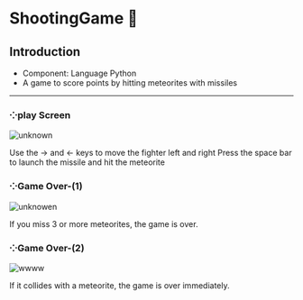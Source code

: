 # ShootingGame 🚀

## Introduction
  * Component: Language Python
  * A game to score points by hitting meteorites with missiles
***
### ⁘play Screen
![unknown](https://user-images.githubusercontent.com/99002828/164879636-14419508-1962-45cd-a238-c725646bdd99.png)

Use the -> and <- keys to move the fighter left and right
Press the space bar to launch the missile and hit the meteorite

### ⁘Game Over-(1)
![unknowen](https://user-images.githubusercontent.com/99002828/164879639-9a4a7237-27fc-49e1-afbd-f927cdb7caa2.png)

If you miss 3 or more meteorites, the game is over.

### ⁘Game Over-(2)
![wwww](https://user-images.githubusercontent.com/99002828/164879641-7957300f-c6c3-48c6-b70c-a4251513aad5.png)

If it collides with a meteorite, the game is over immediately.
